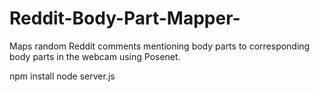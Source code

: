 # Reddit-Body-Part-Mapper-

Maps random Reddit comments mentioning body parts to corresponding body parts in the webcam using Posenet.

npm install 
node server.js

